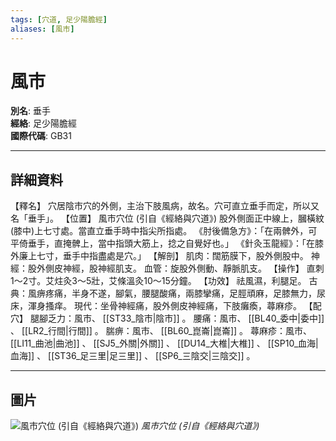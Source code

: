 ```yaml
---
tags: [穴道, 足少陽膽經]
aliases: [風市]
---
```


# 風市

**別名**: 垂手  
**經絡**: 足少陽膽經  
**國際代碼**: GB31  

---

## 詳細資料
【釋名】
穴居陰市穴的外側，主治下肢風病，故名。穴可直立垂手而定，所以又名「垂手」。
【位置】
風市穴位 (引自《經絡與穴道》)
股外側面正中線上，膕橫紋(膝中)上七寸處。當直立垂手時中指尖所指處。
《肘後備急方》：「在兩髀外，可平倚垂手，直掩髀上，當中指頭大筋上，捻之自覺好也。」
《針灸玉龍經》：「在膝外廉上七寸，垂手中指盡處是穴。」
【解剖】
肌肉：闊筋膜下，股外側股中。
神經：股外側皮神經，股神經肌支。
血管：旋股外側動、靜脈肌支。
【操作】
直刺1～2寸。艾炷灸3～5壯，艾條溫灸10～15分鐘。
【功效】
祛風濕，利腿足。
古典：風痹疼痛，半身不遂，腳氣，腰腿酸痛，兩膝攣痛，足脛頑麻，足膝無力，尿床，渾身搔痒。
現代：坐骨神經痛，股外側皮神經痛，下肢癱瘓，蕁麻疹。
【配穴】
腿腳乏力：風市、 [[ST33_陰市|陰市]] 。
腰痛：風市、 [[BL40_委中|委中]] 、 [[LR2_行間|行間]] 。
腨痹：風市、 [[BL60_崑崙|崑崙]] 。
蕁麻疹：風市、 [[LI11_曲池|曲池]] 、 [[SJ5_外關|外關]] 、 [[DU14_大椎|大椎]] 、 [[SP10_血海|血海]] 、 [[ST36_足三里|足三里]] 、 [[SP6_三陰交|三陰交]] 。

---

## 圖片
![風市穴位 (引自《經絡與穴道》)](https://yibian.hopto.org/pic/acu/norm/11/fengshi(j&a).jpg)
_風市穴位 (引自《經絡與穴道》)_

